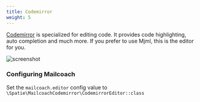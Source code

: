 ```yaml
---
title: Codemirror
weight: 5
---
```


<a href="https://github.com/codemirror/codemirror">Codemirror</a> is specialized for editing code. It
provides code highlighting, auto completion and much more. If you prefer to use Mjml, this is the editor for you.

![screenshot](/images/docs/self-hosted/v6/editors/codemirror.png)

### Configuring Mailcoach

Set the `mailcoach.editor` config value to `\Spatie\MailcoachCodemirror\CodemirrorEditor::class`
